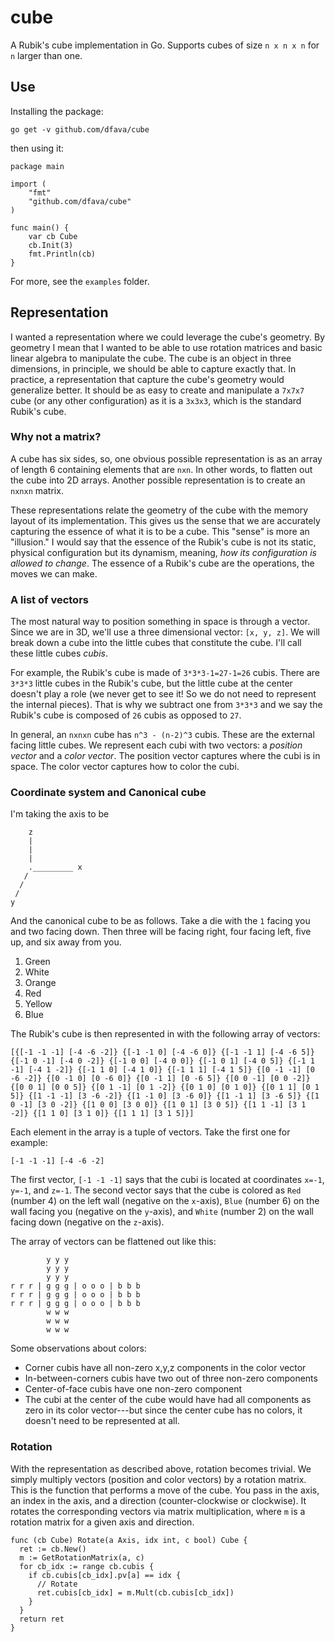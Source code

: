 # cube

A Rubik's cube implementation in Go.  Supports cubes of size `n x n x n` for `n` larger than one.

## Use

Installing the package:

```
go get -v github.com/dfava/cube
```

then using it:

```
package main

import (
	"fmt"
	"github.com/dfava/cube"
)

func main() {
	var cb Cube
	cb.Init(3)
	fmt.Println(cb)
}
```

For more, see the `examples` folder.


## Representation

I wanted a representation where we could leverage the cube's geometry.  By geometry I mean that I wanted to be able to use rotation matrices and basic linear algebra to manipulate the cube.  The cube is an object in three dimensions, in principle, we should be able to capture exactly that.  In practice, a representation that capture the cube's geometry would generalize better.  It should be as easy to create and manipulate a `7x7x7` cube (or any other configuration) as it is a `3x3x3`, which is the standard Rubik's cube.

### Why not a matrix?

A cube has six sides, so, one obvious possible representation is as an array of length 6 containing elements that are `nxn`.  In other words, to flatten out the cube into 2D arrays.
Another possible representation is to create an `nxnxn` matrix.

These representations relate the geometry of the cube with the memory layout of its implementation.  This gives us the sense that we are accurately capturing the essence of what it is to be a cube.  This "sense" is more an "illusion."  I would say that the essence of the Rubik's cube is not its static, physical configuration but its dynamism, meaning, *how its configuration is allowed to change*.  The essence of a Rubik's cube are the operations, the moves we can make.

### A list of vectors

The most natural way to position something in space is through a vector.  Since we are in 3D, we'll use a three dimensional vector: `[x, y, z]`.  We will break down a cube into the little cubes that constitute the cube.  I'll call these little cubes *cubis*.

For example, the Rubik's cube is made of `3*3*3-1=27-1=26` cubis.
There are `3*3*3` little cubes in the Rubik's cube, but the little cube at the center doesn't play a role (we never get to see it! So we do not need to represent the internal pieces).  That is why we subtract one from `3*3*3` and we say the Rubik's cube is composed of `26` cubis as opposed to `27`.

In general, an `nxnxn` cube has `n^3 - (n-2)^3` cubis.  These are the external facing little cubes.  We represent each cubi with two vectors: a *position vector* and a *color vector*.
The position vector captures where the cubi is in space.
The color vector captures how to color the cubi.

### Coordinate system and Canonical cube

I'm taking the axis to be

```
    z
    |
    |
    |
    ._________ x
   /
  /
 /
y
```

And the canonical cube to be as follows.  Take a die with the `1` facing you and two facing down.  Then three will be facing right, four facing left, five up, and six away from you.

1. Green 
2. White
3. Orange
4. Red
5. Yellow
6. Blue
 
The Rubik's cube is then represented in with the following array of vectors:

```
[{[-1 -1 -1] [-4 -6 -2]} {[-1 -1 0] [-4 -6 0]} {[-1 -1 1] [-4 -6 5]} {[-1 0 -1] [-4 0 -2]} {[-1 0 0] [-4 0 0]} {[-1 0 1] [-4 0 5]} {[-1 1 -1] [-4 1 -2]} {[-1 1 0] [-4 1 0]} {[-1 1 1] [-4 1 5]} {[0 -1 -1] [0 -6 -2]} {[0 -1 0] [0 -6 0]} {[0 -1 1] [0 -6 5]} {[0 0 -1] [0 0 -2]} {[0 0 1] [0 0 5]} {[0 1 -1] [0 1 -2]} {[0 1 0] [0 1 0]} {[0 1 1] [0 1 5]} {[1 -1 -1] [3 -6 -2]} {[1 -1 0] [3 -6 0]} {[1 -1 1] [3 -6 5]} {[1 0 -1] [3 0 -2]} {[1 0 0] [3 0 0]} {[1 0 1] [3 0 5]} {[1 1 -1] [3 1 -2]} {[1 1 0] [3 1 0]} {[1 1 1] [3 1 5]}]
```

Each element in the array is a tuple of vectors.  Take the first one for example:

```
[-1 -1 -1] [-4 -6 -2]
```

The first vector, `[-1 -1 -1]` says that the cubi is located at coordinates `x=-1`, `y=-1`, and `z=-1`.  The second vector says that the cube is colored as `Red` (number 4) on the left wall (negative on the `x`-axis), `Blue` (number 6) on the wall facing you (negative on the `y`-axis), and `White` (number 2) on the wall facing down (negative on the `z`-axis).

The array of vectors can be flattened out like this:

```
        y y y
        y y y
        y y y
r r r | g g g | o o o | b b b
r r r | g g g | o o o | b b b
r r r | g g g | o o o | b b b
        w w w
        w w w
        w w w
```

Some observations about colors:

- Corner cubis have all non-zero x,y,z components in the color vector
- In-between-corners cubis have two out of three non-zero components
- Center-of-face cubis have one non-zero component
- The cubi at the center of the cube would have had all components as zero in its color vector---but since the center cube has no colors, it doesn't need to be represented at all.


### Rotation

With the representation as described above, rotation becomes trivial.  We simply multiply vectors (position and color vectors) by a rotation matrix.  This is the function that performs a move of the cube.  You pass in the axis, an index in the axis, and a direction (counter-clockwise or clockwise).  It rotates the corresponding vectors via matrix multiplication, where `m` is a rotation matrix for a given axis and direction.

```
func (cb Cube) Rotate(a Axis, idx int, c bool) Cube {
  ret := cb.New()
  m := GetRotationMatrix(a, c)
  for cb_idx := range cb.cubis {
    if cb.cubis[cb_idx].pv[a] == idx {
      // Rotate
      ret.cubis[cb_idx] = m.Mult(cb.cubis[cb_idx])
    }
  }
  return ret
}
```
